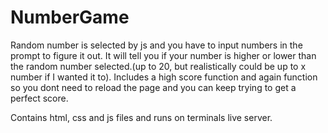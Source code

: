 # NumberGame

Random number is selected by js and you have to input numbers in the prompt to figure it out. It will tell you if your number is higher or lower than the random number selected.(up to 20, but realistically could be up to x number if I wanted it to). Includes a high score function and again function so you dont need to reload the page and you can keep trying to get a perfect score.

Contains html, css and js files and runs on terminals live server.
